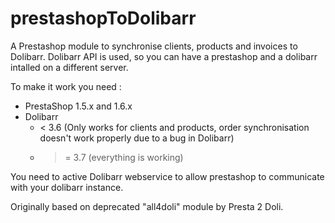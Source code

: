 prestashopToDolibarr
====================

A Prestashop module to synchronise clients, products and invoices to Dolibarr.
Dolibarr API is used, so you can have a prestashop and a dolibarr intalled on a different server.

To make it work you need :
* PrestaShop 1.5.x and 1.6.x
* Dolibarr
    * < 3.6 (Only works for clients and products, order synchronisation doesn't work properly due to a bug in Dolibarr)
    * >= 3.7 (everything is working)

You need to active Dolibarr webservice to allow prestashop to communicate with your dolibarr instance.

Originally based on deprecated "all4doli" module by Presta 2 Doli.
